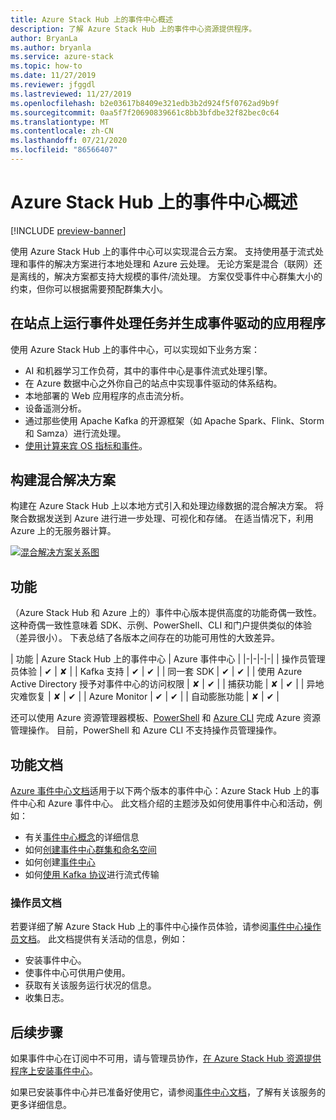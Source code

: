 ```yaml
---
title: Azure Stack Hub 上的事件中心概述
description: 了解 Azure Stack Hub 上的事件中心资源提供程序。
author: BryanLa
ms.author: bryanla
ms.service: azure-stack
ms.topic: how-to
ms.date: 11/27/2019
ms.reviewer: jfggdl
ms.lastreviewed: 11/27/2019
ms.openlocfilehash: b2e03617b8409e321edb3b2d924f5f0762ad9b9f
ms.sourcegitcommit: 0aa5f7f20690839661c8bb3bfdbe32f82bec0c64
ms.translationtype: MT
ms.contentlocale: zh-CN
ms.lasthandoff: 07/21/2020
ms.locfileid: "86566407"
---
```

# <a name="event-hubs-on-azure-stack-hub-overview"></a>Azure Stack Hub 上的事件中心概述

[!INCLUDE [preview-banner](../includes/event-hubs-preview.md)]

使用 Azure Stack Hub 上的事件中心可以实现混合云方案。 支持使用基于流式处理和事件的解决方案进行本地处理和 Azure 云处理。 无论方案是混合（联网）还是离线的，解决方案都支持大规模的事件/流处理。 方案仅受事件中心群集大小的约束，但你可以根据需要预配群集大小。 

## <a name="run-event-processing-tasks-and-build-event-driven-applications-on-site"></a>在站点上运行事件处理任务并生成事件驱动的应用程序

使用 Azure Stack Hub 上的事件中心，可以实现如下业务方案：

- AI 和机器学习工作负荷，其中的事件中心是事件流式处理引擎。
- 在 Azure 数据中心之外你自己的站点中实现事件驱动的体系结构。
- 本地部署的 Web 应用程序的点击流分析。
- 设备遥测分析。
- 通过那些使用 Apache Kafka 的开源框架（如 Apache Spark、Flink、Storm 和 Samza）进行流处理。
- [使用计算来宾 OS 指标和事件](azure-stack-metrics-monitor.md)。

## <a name="build-hybrid-solutions"></a>构建混合解决方案

构建在 Azure Stack Hub 上以本地方式引入和处理边缘数据的混合解决方案。 将聚合数据发送到 Azure 进行进一步处理、可视化和存储。 在适当情况下，利用 Azure 上的无服务器计算。

[![混合解决方案关系图](media/event-hubs-overview/hybrid-architecture-ehoash.png)](media/event-hubs-overview/hybrid-architecture-ehoash.png#lightbox)

## <a name="features"></a>功能 

（Azure Stack Hub 和 Azure 上的）事件中心版本提供高度的功能奇偶一致性。 这种奇偶一致性意味着 SDK、示例、PowerShell、CLI 和门户提供类似的体验（差异很小）。 下表总结了各版本之间存在的功能可用性的大致差异。  

| 功能 | Azure Stack Hub 上的事件中心 | Azure 事件中心 |
|-|-|-|-|
| 操作员管理员体验 | ✔ | ✘ |
| Kafka 支持 | ✔ | ✔ |
| 同一套 SDK | ✔ | ✔ |
| 使用 Azure Active Directory 授予对事件中心的访问权限 | ✘ | ✔ |
| 捕获功能 | ✘ | ✔ |
| 异地灾难恢复 | ✘ | ✔ |
| Azure Monitor | ✔ | ✔ |
| 自动膨胀功能 | ✘ | ✔ |

还可以使用 Azure 资源管理器模板、[PowerShell](/powershell/module/azurerm.eventhub/) 和 [Azure CLI](/cli/azure/eventhubs/eventhub/) 完成 Azure 资源管理操作。 目前，PowerShell 和 Azure CLI 不支持操作员管理操作。

## <a name="feature-documentation"></a>功能文档

[Azure 事件中心文档](/azure/event-hubs/)适用于以下两个版本的事件中心：Azure Stack Hub 上的事件中心和 Azure 事件中心。 此文档介绍的主题涉及如何使用事件中心和活动，例如：

- 有关[事件中心概念](/azure/event-hubs/event-hubs-features)的详细信息
- 如何[创建事件中心群集和命名空间](event-hubs-quickstart-cluster-portal.md)
- 如何创建[事件中心](/azure/event-hubs/event-hubs-create#create-an-event-hub)
- 如何[使用 Kafka 协议](/azure/event-hubs/event-hubs-quickstart-kafka-enabled-event-hubs)进行流式传输

### <a name="operator-documentation"></a>操作员文档 
 
若要详细了解 Azure Stack Hub 上的事件中心操作员体验，请参阅[事件中心操作员文档](../operator/event-hubs-rp-overview.md)。 此文档提供有关活动的信息，例如：

- 安装事件中心。
- 使事件中心可供用户使用。
- 获取有关该服务运行状况的信息。
- 收集日志。


## <a name="next-steps"></a>后续步骤

如果事件中心在订阅中不可用，请与管理员协作，[在 Azure Stack Hub 资源提供程序上安装事件中心](../operator/event-hubs-rp-overview.md)。

如果已安装事件中心并已准备好使用它，请参阅[事件中心文档](/azure/event-hubs/event-hubs-about)，了解有关该服务的更多详细信息。
